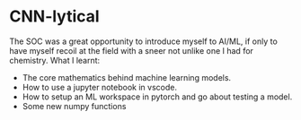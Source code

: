 # CNN-lytical
The SOC was a great opportunity to introduce myself to AI/ML, if only to have myself recoil at the field with a sneer not unlike one I had for chemistry.
What I learnt:
- The core mathematics behind machine learning models.
- How to use a jupyter notebook in vscode.
- How to setup an ML workspace in pytorch and go about testing a model.
- Some new numpy functions